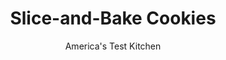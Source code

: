 ---
layout: ../../layouts/MarkdownPostLayout.astro
title: Slice-and-Bake Cookies
author: America's Test Kitchen
pubDate: 2023-03-15
description: "Most recipes for these simple cookies bake up bland and soft. Whats the secret to flavorful, crisp icebox cookies?"
image_url: https://res.cloudinary.com/hksqkdlah/image/upload/ar_1:1,c_fill,dpr_2.0,f_auto,fl_lossy.progressive.strip_profile,g_faces:auto,q_auto:low,w_344/41013-sfs-slice-bake-cookies-18
tags: ["Desserts or Baked Goods","Cookies"]
calories: 2435
protein: 
carbohydrates: 6
fats: 
fiber: 
ingredients: ["1/3 cup (2⅓ ounces), granulated sugar","2 tablespoons packed, light brown sugar","1/2 teaspoon, salt","12 tablespoons (1 1/2 sticks), unsalted butter, cut into pieces and softened","2 teaspoons, vanilla extract","1 , large egg yolk","1 1/2 cups (7½ ounces), all-purpose flour"]
serves: 40
time: "1½ hours, plus 2 hours chilling"
instructions: ["Process sugars and salt in food processor until no lumps of brown sugar remain, about 30 seconds. Add butter, vanilla, and yolk and process until smooth and creamy, about 20 seconds. Scrape down sides of workbowl, add flour, and pulse until dough forms.","Turn out dough onto lightly floured surface and roll into 10-inch log. Wrap tightly with plastic and refrigerate until firm, at least 2 hours or up to 3 days. (Dough can be wrapped in foil and frozen for up to 1 month.)","Adjust oven racks to upper- and lower-middle positions and heat oven to 350 degrees. Line 2 baking sheets with parchment paper. Slice chilled dough into 1/4-inch rounds and place 1 inch apart on prepared baking sheets. Bake until edges are just golden, about 15 minutes, switching and rotating sheets halfway through baking. Let cool 10 minutes on sheets, then transfer to wire rack and cool completely. Repeat with remaining dough. (Cookies can be stored in airtight container at room temperature for up to 1 week.)"]
nutrition: ["8 mg Potassium","8 mg Phosphorus","2 mg Calcium","1 mg Magnesium","29 mg Sodium","3 g Fat","13 mg Cholesterol","2 g Saturated","8 µg Folic acid","2 µg Folate (food)","2 g Sugars","1 g Water","6 g Carbs","16 µg Folate equivalent (total)","30 µg Vitamin A","60 kcal Energy","2 g Sugars, added","2435 calories"]
notes: "Be sure that the cookie dough is well chilled and firm so that it can be uniformly sliced."
---
